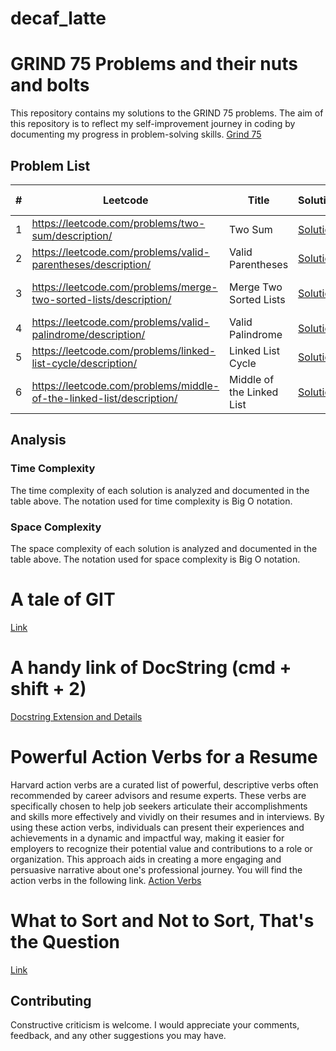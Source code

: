 # decaf_latte
# GRIND 75 Problems and their nuts and bolts

This repository contains my solutions to the GRIND 75 problems. The aim of this repository is to reflect my self-improvement journey in coding by documenting my progress in problem-solving skills. [Grind 75](https://www.techinterviewhandbook.org/grind75)

## Problem List

| # | Leetcode | Title | Solution | Time Complexity | Space Complexity |
| --- | --- | --- | --- | --- | --- |
| 1 | https://leetcode.com/problems/two-sum/description/ |Two Sum | [Solution](./GRIND_75_Practice_1/leetcode_1_two_sum.py) | _O(n)_ | _O(n)_ |
| 2 | https://leetcode.com/problems/valid-parentheses/description/ |Valid Parentheses | [Solution](./GRIND_75_Practice_1/leetcode_20_valid_parentheses.py) | _O(len(s)_ | _O(len(s)_ |
| 3 | https://leetcode.com/problems/merge-two-sorted-lists/description/ |Merge Two Sorted Lists | [Solution](./GRIND_75_Practice_1/leetcode_21_merge_two_sorted_lists.py) | _O(m+n), m=len(list1) n=len(list2)_ | _O(1)_ |
| 4 | https://leetcode.com/problems/valid-palindrome/description/ | Valid Palindrome | [Solution](./GRIND_75_Practice_1/leetcode_125_valid_palindrome.py) | _O(len(s))_ | _O(1)_ |
| 5 | https://leetcode.com/problems/linked-list-cycle/description/ | Linked List Cycle | [Solution](./GRIND_75_Practice_1/leetcode_141_linked_list_cycle.py) | _O(n)_ | _O(1)_ |
| 6 | https://leetcode.com/problems/middle-of-the-linked-list/description/| Middle of the Linked List | [Solution](./GRIND_75_Practice_1/leetcode_876_middle_of_the_linked_list.py) | _O(n)_ | _O(1)_ |


## Analysis

### Time Complexity

The time complexity of each solution is analyzed and documented in the table above. The notation used for time complexity is Big O notation.

### Space Complexity

The space complexity of each solution is analyzed and documented in the table above. The notation used for space complexity is Big O notation.

# A tale of GIT
[Link](./Git_Documentation)

# A handy link of DocString (cmd + shift + 2)
[Docstring Extension and Details](https://github.com/NilsJPWerner/autoDocstring/tree/c9da64126fd9e667decd9d85b4e5b53c60372ea7?tab=readme-ov-file)

# Powerful Action Verbs for a Resume
Harvard action verbs are a curated list of powerful, descriptive verbs often recommended by career advisors and resume experts. These verbs are specifically chosen to help job seekers articulate their accomplishments and skills more effectively and vividly on their resumes and in interviews. By using these action verbs, individuals can present their experiences and achievements in a dynamic and impactful way, making it easier for employers to recognize their potential value and contributions to a role or organization. This approach aids in creating a more engaging and persuasive narrative about one's professional journey. You will find the action verbs in the following link.
[Action Verbs](https://www.alumni.hbs.edu/Documents/careers/ActionVerbsList.pdf)

# What to Sort and Not to Sort, That's the Question
[Link](./sorting)
## Contributing
Constructive criticism is welcome. I would appreciate your comments, feedback, and any other suggestions you may have.
